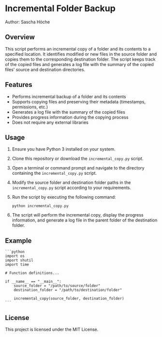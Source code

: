 # Incremental Folder Backup

Author: Sascha Höche

## Overview

This script performs an incremental copy of a folder and its contents to a specified location. It identifies modified or new files in the source folder and copies them to the corresponding destination folder. The script keeps track of the copied files and generates a log file with the summary of the copied files' source and destination directories.

## Features

- Performs incremental backup of a folder and its contents
- Supports copying files and preserving their metadata (timestamps, permissions, etc.)
- Generates a log file with the summary of the copied files
- Provides progress information during the copying process
- Does not require any external libraries

## Usage

1. Ensure you have Python 3 installed on your system.
2. Clone this repository or download the `incremental_copy.py` script.
3. Open a terminal or command prompt and navigate to the directory containing the `incremental_copy.py` script.
4. Modify the source folder and destination folder paths in the `incremental_copy.py` script according to your requirements.
5. Run the script by executing the following command:

   ```shell
   python incremental_copy.py
   ```
6. The script will perform the incremental copy, display the progress information, and generate a log file in the parent folder of the destination folder.

## Example

    ```python
    import os
    import shutil
    import time

    # Function definitions...

    if __name__ == "__main__":
        source_folder = "/path/to/source/folder"
        destination_folder = "/path/to/destination/folder"

        incremental_copy(source_folder, destination_folder)
    ```

## License
This project is licensed under the MIT License.



